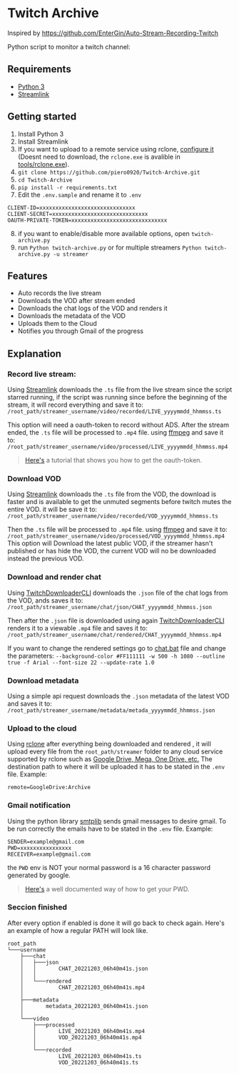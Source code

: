 # Twitch Archive
Inspired by https://github.com/EnterGin/Auto-Stream-Recording-Twitch

Python script to monitor a twitch channel:
## Requirements
- [Python 3](https://www.python.org/downloads/)
- [Streamlink](https://github.com/streamlink/streamlink)
## Getting started
1. Install Python 3
2. Install Streamlink
3. If you want to upload to a remote service using rclone, [configure it](https://rclone.org/docs/#configure) (Doesnt need to download, the `rclone.exe` is avalible in [tools/rclone.exe](https://github.com/piero0920/Twitch-Archive/blob/main/tools/rclone.exe)).
4. `git clone https://github.com/piero0920/Twitch-Archive.git`
5. `cd Twitch-Archive`
6. `pip install -r requirements.txt`
7. Edit the `.env.sample` and rename it to `.env`
```.env
CLIENT-ID=xxxxxxxxxxxxxxxxxxxxxxxxxxxxxx
CLIENT-SECRET=xxxxxxxxxxxxxxxxxxxxxxxxxxxxxx
OAUTH-PRIVATE-TOKEN=xxxxxxxxxxxxxxxxxxxxxxxxxxxxxx
```
8. if you want to enable/disable more available options, open `twitch-archive.py`
9. run `Python twitch-archive.py` or for multiple streamers `Python twitch-archive.py -u streamer` 
## Features 
- Auto records the live stream
- Downloads the VOD after stream ended
- Downloads the chat logs of the VOD and renders it 
- Downloads the metadata of the VOD
- Uploads them to the Cloud
- Notifies you through Gmail of the progress 

## Explanation
### Record live stream:
Using [Streamlink](https://streamlink.github.io/) downloads the `.ts` file from the live stream since the script starred running, if the script was running since before the beginning of the stream, it will record everything and save it to: `/root_path/streamer_username/video/recorded/LIVE_yyyymmdd_hhmmss.ts`

This option will need a oauth-token to record without ADS.
After the stream ended, the `.ts` file will be processed to `.mp4` file. using [ffmpeg](https://ffmpeg.org/) and save it to: `/root_path/streamer_username/video/processed/LIVE_yyyymmdd_hhmmss.mp4`
> [Here's](https://youtu.be/1MBsUoFGuls) a tutorial that shows you how to get the oauth-token.
### Download VOD
Using [Streamlink](https://streamlink.github.io/) downloads the `.ts` file from the VOD, the download is faster and is available to get the unmuted segments before twitch mutes the entire VOD. it will be save it to: `/root_path/streamer_username/video/recorded/VOD_yyyymmdd_hhmmss.ts`

Then the `.ts` file will be processed to `.mp4` file. using [ffmpeg](https://ffmpeg.org/) and save it to: `/root_path/streamer_username/video/processed/VOD_yyyymmdd_hhmmss.mp4`
This option will Download the latest public VOD, if the streamer hasn't published or has hide the VOD, the current VOD will no be downloaded instead the previous VOD.
### Download and render chat   
 Using [TwitchDownloaderCLI](https://github.com/lay295/TwitchDownloader) downloads the `.json` file of the chat logs from the VOD, ands saves it to: `/root_path/streamer_username/chat/json/CHAT_yyyymmdd_hhmmss.json`
 
 Then after the `.json` file is downloaded using again [TwitchDownloaderCLI](https://github.com/lay295/TwitchDownloader) renders it to a viewable `.mp4` file and saves it to:
 `/root_path/streamer_username/chat/rendered/CHAT_yyyymmdd_hhmmss.mp4`
 
 If you want to change the rendered settings go to [chat.bat](https://github.com/piero0920/Twitch-Archive/blob/main/tools/chat.bat) file and change the parameters:
 `--background-color #FF111111 -w 500 -h 1080 --outline true -f Arial --font-size 22 --update-rate 1.0`
### Download metadata
Using a simple api request downloads the `.json` metadata of the latest VOD and saves it to:
`/root_path/streamer_username/metadata/metada_yyyymmdd_hhmmss.json`
### Upload to the cloud
Using [rclone](https://rclone.org/) after everything being downloaded and rendered , it will upload every file from the `root_path/streamer` folder  to any cloud service supported by rclone such as [Google Drive, Mega, One Drive, etc.](https://rclone.org/overview/#features)
 The destination path to where it will be uploaded it has to be stated in the `.env` file.
 Example:
 ```env
remote=GoogleDrive:Archive
 ```
 ### Gmail notification
 Using the python library [smtplib](https://docs.python.org/3/library/smtplib.html) sends gmail messages to desire gmail. To be run correctly the emails have to be stated in the `.env` file.
 Example:
 ```.env
 SENDER=example@gmail.com 
 PWD=xxxxxxxxxxxxxxxx
 RECEIVER=example@gmail.com
 ```
 the `PWD` env is NOT your normal password is a 16 character password generated by google. 
 > [Here's](https://stackoverflow.com/a/73214197) a well documented way of how to get your PWD.

### Seccion finished
After every option if enabled is done it will go back to check again.
Here's an example of how a regular PATH will look like.
```
root_path
└───username
    ├───chat
    │   ├───json
    │   │       CHAT_20221203_06h40m41s.json
    │   │       
    │   └───rendered
    │           CHAT_20221203_06h40m41s.mp4
    │
    ├───metadata
    │       metadata_20221203_06h40m41s.json
    │       
    └───video
        ├───processed
        │       LIVE_20221203_06h40m41s.mp4
        │       VOD_20221203_06h40m41s.mp4
        │       
        └───recorded
                LIVE_20221203_06h40m41s.ts
                VOD_20221203_06h40m41s.ts
```
